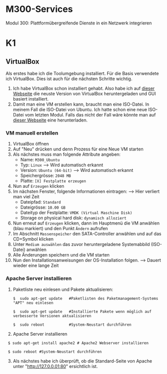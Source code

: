 # M300-Services
Modul 300: Plattformübergreifende Dienste in ein Netzwerk integrieren


K1
======

## VirtualBox

Als erstes habe ich die Toolumgebung installiert. Für die Basis verwendete ich VirtualBox. Dies ist auch für die nächsten Schritte wichtig.

1. Ich habe VirtualBox schon installiert gehabt. Also habe ich auf [dieser Webseite](https://www.virtualbox.org) die neuste Version von VirtualBox heruntergeladen und GUI basiert installiert.
2. Damit man eine VM erstellen kann, braucht man eine ISO-Datei. In meinem Fall die ISO-Datei von Ubuntu. Ich hatte schon eine neue ISO-Datei vom letzten Modul. Falls das nicht der Fall wäre könnte man auf [dieser Webseite](https://www.ubuntu.com/#download) eine herunterladen.

### VM manuell erstellen

1. VirtualBox öffnen
2. Auf "Neu" drücken und denn Prozess für eine Neue VM starten
3. Als nächstes muss man folgende Attribute angeben:
   *  Name:           `M300_Ubuntu`
   *  Typ:            `Linux` --> Wird automatisch erkannt
   *  Version:        `Ubuntu (64-bit)` --> Wird automatisch erkannt
   *  Speichergrösse: `2048 MB`
   *  Platte:         `[X] Festplatte erzeugen`
4. Nun auf `Erzeugen` klicken
5. Im nächsten Fenster, folgende Informationen eintragen: --> Hier verliert man viel Zeit
   *  Dateipfad:                       `Standard`
   *  Dateigrösse:                     `10.00 GB`
   *  Dateityp der Festplatte:         `VMDK (Virtual Maschine Disk)`
   *  Storage on physical hard disk:   `dynamisch alloziert`
6. Nun erneut auf `Erzeugen` klicken, dann im Hauptmenü die VM anwählen (blau markiert) und den Punkt `Ändern` aufrufen
7. Im Abschnitt `Massenspeicher` den SATA-Controller anwählen und auf das CD+Symbol klicken
8. Unter `Medium auswählen` das zuvor heruntergeladene Systemabbild (ISO-Datei) anwählen
9. Alle Änderungen speichern und die VM starten
10. Nun den Installationsanweisungen der OS-Installation folgen. --> Dauert wieder eine lange Zeit

### Apache Server installieren

1. Paketliste neu einlesen und Pakete aktualisieren:
   ```Shell 
   $  sudo apt-get update   #Paketlisten des Paketmanagement-Systems "APT" neu einlesen
   
   $  sudo apt-get update   #Installierte Pakete wenn möglich auf verbesserte Versionen aktualisieren

   $  sudo reboot           #System-Neustart durchführen
   ```
2. Apache Server installieren
  ```Shell 
   $ sudo apt-get install apache2 # Apache2 Webserver installieren
   
   $ sudo reboot #System-Neustart durchführen
  ```
3. Als nächstes habe ich überprüft, ob die Standard-Seite von Apache unter "http://127.0.0.01:80" ersichtlich ist. 
  
